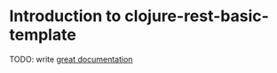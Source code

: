 # Introduction to clojure-rest-basic-template

TODO: write [great documentation](http://jacobian.org/writing/what-to-write/)
